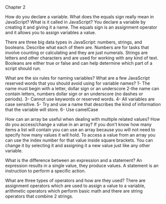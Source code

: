 Chapter 2

How do you declare a variable. What does the equals sign really mean in JavaScript? What is it called in JavaScript?
  You declare a variable by creating it and giving it a name. The equals sign is an assignment operator and it allows you to assign variables a value.

There are three big data types in JavaScript: numbers, strings, and booleans. Describe what each of them are.
  Numbers are for tasks that involve counting or calculating and they are just numerals. Strings are letters and other characters and are used for working with any kind of text. Booleans are either true or false and can help determine which part of a script should run.

What are the six rules for naming variables? What are a few JavaScript reserved words that you should avoid using for variable names?
  1- The name must begin with a letter, dollar sign or an underscore
  2-the name can contain letters, numbers dollar sign or an underscore (no dashes or periods).
  3- Cannot use keywords or reserved words.
  4- All variables are case sensitive.
  5- Try and use a name that describes the kind of information that the variable will store.
  6- Use camelCase


How can an array be useful when dealing with multiple related values? How do you access/change a value in an array?
  If you don't know how many items a list will contain you can use an array because you will not need to specify how many values it will hold. To access a value from an array you can use the index number for that value inside square brackets. You can change it by selecting it and assigning it a new value just like any other variable.

What is the difference between an expression and a statement?
  An expression results in a single value, they produce values. A statement is an instruction to perform a specific action.

What are three types of operators and how are they used?
  There are assignment operators which are used to assign a value to a variable, arithmetic operators which perform basic math and there are string operators that combine 2 strings.
